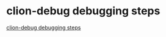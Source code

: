 # clion-debug debugging steps
[clion-debug debugging steps](https://aiwithcloud.com/2022/09/15/clion_debug_debugging_steps/)